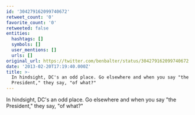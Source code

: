 ```yaml
---
id: '304279162099740672'
retweet_count: '0'
favorite_count: '0'
retweeted: false
entities:
  hashtags: []
  symbols: []
  user_mentions: []
  urls: []
original_url: https://twitter.com/benbalter/status/304279162099740672
date: '2013-02-20T17:19:40.000Z'
title: >-
  In hindsight, DC's an odd place. Go elsewhere and when you say "the
  President," they say, "of what?"
---
```


In hindsight, DC's an odd place. Go elsewhere and when you say "the President," they say, "of what?"